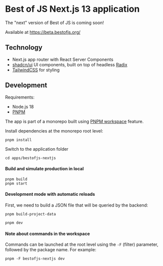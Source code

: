 # Best of JS Next.js 13 application

The "next" version of Best of JS is coming soon!

Available at https://beta.bestofjs.org/

## Technology

- Next.js app router with React Server Components
- [shadcn/ui](https://ui.shadcn.com/) UI components, built on top of headless [Radix](https://radix-ui.com/)
- [TailwindCSS](https://tailwindcss.com/) for styling

## Development

Requirements:

- Node.js 18
- [PNPM](https://pnpm.io/)

The app is part of a monorepo built using [PNPM workspace](https://pnpm.io/workspaces) feature.

Install dependencies at the monorepo root level:

```
pnpm install
```

Switch to the application folder

```
cd apps/bestofjs-nextjs
```

#### Build and simulate production in local

```
pnpm build
pnpm start
```

#### Development mode with automatic reloads

First, we need to build a JSON file that will be queried by the backend:

```
pnpm build-project-data
```

```
pnpm dev
```

#### Note about commands in the workspace

Commands can be launched at the root level using the `-F` (filter) parameter, followed by the package name.
For example:

```
pnpm -F bestofjs-nextjs dev
```
